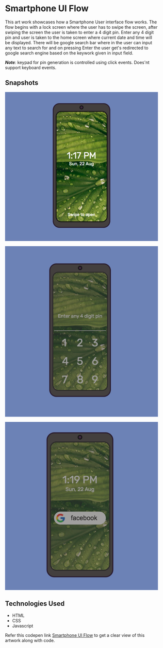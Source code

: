 # Smartphone UI Flow

This art work showcases how a Smartphone User interface flow works. The flow begins with a lock screen where the user has to swipe the screen, after swiping the screen the user is taken to enter a 4 digit pin. Enter any 4 digit pin and user is taken to the home screen where current date and time will be displayed. There will be google search bar where in the user can input any text to search for and on pressing Enter the user get's redirected to google search engine based on the keywork given in input field.

***Note***: keypad for pin generation is controlled using click events. Does'nt support keyboard events.

## Snapshots
![Lock screen](snaps/Lock-screen.png)

![pin-generation](snaps/Pin-generation.png)

![search-engine](snaps/search-engine.png)

## Technologies Used
- HTML
- CSS
- Javascript

Refer this codepen link [Smartphone UI Flow](https://codepen.io/vaishak10/pen/JjNVymL?editors=0110) to get a clear view of this artwork along with code.

